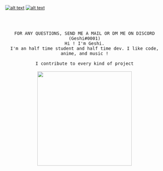 <!-- links to social media icons -->
<!-- icons with padding -->
[1.1]: http://i.imgur.com/tXSoThF.png (twitter icon with padding)
[2.1]: http://i.imgur.com/P3YfQoD.png (facebook icon with padding)
[3.1]: http://i.imgur.com/yCsTjba.png (google plus icon with padding)
[4.1]: http://i.imgur.com/YckIOms.png (tumblr icon with padding)
[5.1]: http://i.imgur.com/1AGmwO3.png (dribbble icon with padding)
[6.1]: http://i.imgur.com/0o48UoR.png (github icon with padding)
<!-- icons without padding -->
[1.2]: http://i.imgur.com/wWzX9uB.png (twitter icon without padding)
[2.2]: http://i.imgur.com/fep1WsG.png (facebook icon without padding)
[3.2]: http://i.imgur.com/VlgBKQ9.png (google plus icon without padding)
[4.2]: http://i.imgur.com/jDRp47c.png (tumblr icon without padding)
[5.2]: http://i.imgur.com/Vvy3Kru.png (dribbble icon without padding)
[6.2]: http://i.imgur.com/9I6NRUm.png (github icon without padding)
<!-- links to your social media accounts -->
<!-- update these accordingly -->
[1]: http://www.twitter.com/geshiosu
[6]: http://www.github.com/geshii
<!-- Please don't remove this: Grab your social icons from https://github.com/carlsednaoui/gitsocial -->

 [![alt text][1.2]][1] [![alt text][6.2]][6]
<p align="center">
  <br>
  <br>
  <br>
  <samp> FOR ANY QUESTIONS, SEND ME A MAIL OR DM ME ON DISCORD (Geshi#0001)<br> Hi ! I'm <a>Geshi</a>.<br>  I'm an half time student and half time dev. I like code, anime, and music !<br><br>I contribute to every kind of project </samp>
  <br>
  <br>
  <img src="https://u.geshii.moe/j4vzuf9a6ksv.png" width="300" />
</p>

